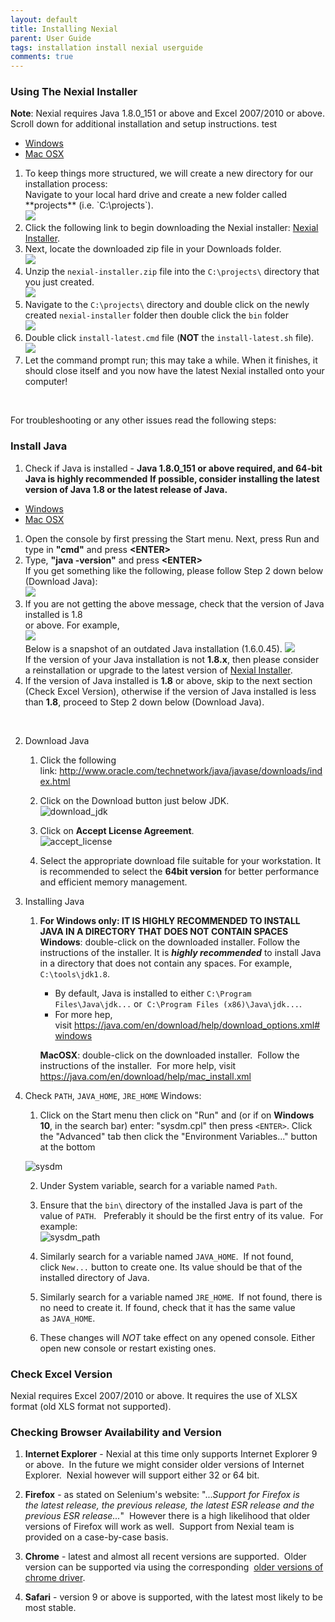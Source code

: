 ```yaml
---
layout: default
title: Installing Nexial
parent: User Guide
tags: installation install nexial userguide
comments: true
---
```


### Using The Nexial Installer
**Note**: Nexial requires Java 1.8.0_151 or above and Excel 2007/2010 or above. Scroll down for additional installation 
and setup instructions. test

<div class="tabs">
    <ul class="tab-links">
        <li class="active"><a href="#tab1">Windows</a></li>
        <li><a href="#tab2">Mac OSX</a></li>
    </ul>
    <div class="tab-content">
        <div id="tab1" class="tab active">
        <ol>
            <li>
                To keep things more structured, we will create a new directory for our installation process: <br/> 
                Navigate to your local hard drive and create a new folder called **projects** (i.e. `C:\projects`).
                <br/>
                <img src="image/Installer_01.png"/>
            </li>
            <li>
                Click the following link to begin downloading the Nexial installer: 
                <a href="https://github.com/nexiality/nexial-installer/releases/download/nexial-installer-v1.4.2/nexial-installer-1.4.2.zip" class="external-link" target="_nexial_link">Nexial Installer</a>.
            </li>            
            <li>
                Next, locate the downloaded zip file in your Downloads folder.
                <br/>
                <img src="image/Installer_02.png"/>
            </li>            
            <li>
                Unzip the <code>nexial-installer.zip</code> file into the <code>C:\projects\</code> directory that you 
                just created.
                <br/>
                <img src="image/Installer_03.gif"/>
            </li>            
            <li>
                Navigate to the <code>C:\projects\</code> directory and double click on the newly created 
                <code>nexial-installer</code> folder then double click the <code>bin</code> folder
                <br/>
                <img src="image/Installer_04.gif"/>
            </li>            
            <li>
                Double click <code>install-latest.cmd</code> file (<b>NOT</b> the <code>install-latest.sh</code> file).
                <br/>
                <img src="image/Installer_05.png"/>
            </li>            
            <li>
                Let the command prompt run; this may take a while. When it finishes, it should close itself and you 
                now have the latest Nexial installed onto your computer!
            </li>
        </ol>
        </div>
        <div id="tab2" class="tab" style= "Display:none;">
        <ol>
            <li>
            </li>
        </ol>
        </div>
    </div>
</div>
<br/>

For troubleshooting or any other issues read the following steps:

### Install Java

1. Check if Java is installed - **Java 1.8.0_151 or above required, and 64-bit Java is highly recommended**
   **If possible, consider installing the latest version of Java 1.8 or the latest release of Java.**<br/>
   
<div class="tabs">
    <ul class="tab-links">
        <li class="active"><a href="#tab3">Windows</a></li>
        <li><a href="#tab4">Mac OSX</a></li>
    </ul>
    <div class="tab-content">
        <div id="tab3" class="tab active">
        <ol>
            <li>
			   Open the console by first pressing the Start menu. Next, press Run and type in <b>"cmd"</b> and press <b>&lt;ENTER&gt;</b><br/>
            </li>
			<li>
			Type, <b>"java -version"</b> and press <b>&lt;ENTER&gt;</b><br/>
			If you get something like the following, please follow Step 2 down below (Download Java):<br/>
            <img src="image/InstallingNexial_01.png"/>
			</li>
			<li>
			If you are not getting the above message, check that the version of Java installed is 1.8<br/>
			or above. For example,<br/>
			<img src="image/InstallingNexial_02.png"/><br/>
			Below is a snapshot of an outdated Java installation (1.6.0.45).
			<img src="image/InstallingNexial_02a.png"/><br/>
			If the version of your Java installation
			is not <b>1.8.x</b>, then please consider a reinstallation or upgrade to the latest version of 
			<a href="http://www.oracle.com/technetwork/java/javase/downloads/jdk8-downloads-2133151.html" class="external-link" target="_nexial_link">Nexial Installer</a>.<br/>
			</li>
			<li>
			If the version of Java installed is <b>1.8</b> or above, skip to the next section (Check Excel Version), otherwise if the 
      version of Java installed is less than <b>1.8</b>, proceed to Step 2 down below (Download Java).
			</li>
        </ol>
        </div>
        <div id="tab4" class="tab" style= "Display:none;">
        <ol>
            <li>
			   Open the Terminal app, or open Spotlight (CMD-Space) and then type, <b>"terminal"</b> and press <b>&lt;ENTER&gt;</b><br/>
            </li>
			<li>
			Type, <b>"java -version"</b> and press <b>&lt;ENTER&gt;</b><br/>
			If you get something like the following, please follow Step 2 down below (Download Java):<br/>
            <img src="image/InstallingNexial_01.png"/>
			</li>
			<li>
			If you are not getting the above message, check that the version of Java installed is 1.8<br/>
			or above. For example,<br/>
			<img src="image/InstallingNexial_02.png"/><br/>
			Below is a snapshot of an outdated Java installation (1.6.0.45).
			<img src="image/InstallingNexial_02a.png"/><br/>
			If the version of your Java installation
			is not <b>1.8.x</b>, then please consider a reinstallation or upgrade to the latest version of 
			<a href="http://www.oracle.com/technetwork/java/javase/downloads/jdk8-downloads-2133151.html" class="external-link" target="_nexial_link">Nexial Installer</a>.<br/>
			</li>
			<li>
			If the version of Java installed is <b>1.8</b> or above, skip to the next section (Check Excel Version), otherwise if the 
      version of Java installed is less than <b>1.8</b>, proceed to Step 2 down below (Download Java).
			</li>
        </ol>
        </div>
    </div>
</div>
<br/>

2. Download Java

   1. Click the following link: <a href="http://www.oracle.com/technetwork/java/javase/downloads/index.html" class="external-link" target="_nexial_link">http://www.oracle.com/technetwork/java/javase/downloads/index.html</a>
   
   2. Click on the Download button just below JDK.<br/>
      ![download_jdk](image/InstallingNexial_03.png)
   
   3. Click on **Accept License Agreement**.<br/>
      ![accept_license](image/InstallingNexial_04.png)
   
   4. Select the appropriate download file suitable for your workstation. It is recommended to select the **64bit version**
      for better performance and efficient memory management.

3. Installing Java
   
   1. **For Windows only: IT IS HIGHLY RECOMMENDED TO INSTALL JAVA IN A DIRECTORY THAT DOES NOT CONTAIN SPACES**
      **Windows**: double-click on the downloaded installer. Follow the instructions of the installer. It is
      _**highly recommended**_ to install Java in a directory that does not contain any spaces. For example, 
      `C:\tools\jdk1.8`.  
       
      - By default, Java is installed to either `C:\Program Files\Java\jdk...` or 
        `C:\Program Files (x86)\Java\jdk...`.   
      - For more hep, visit <a href="https://java.com/en/download/help/download_options.xml#windows" class="external-link" target="_nexial_link">https://java.com/en/download/help/download_options.xml#windows</a>
       
      **MacOSX**: double-click on the downloaded installer.  Follow the instructions of the installer.  For more help, 
      visit 
      <a href="https://java.com/en/download/help/mac_install.xml" class="external-link" target="_nexial_link">https://java.com/en/download/help/mac_install.xml</a>

4. Check `PATH`, `JAVA_HOME`, `JRE_HOME`
   Windows:
   
   1. Click on the Start menu then click on "Run" and (or if on **Windows 10**, in the search bar) enter: "sysdm.cpl" then press `<ENTER>`. Click the "Advanced" tab then click the "Environment Variables..." button at the bottom <br/>
   
   ![sysdm](image/InstallingNexial_05.png) 
   
   2. Under System variable, search for a variable named `Path`.
   
   3. Ensure that the `bin\` directory of the installed Java is part of the value of `PATH`.  
      Preferably it should be the first entry of its value.  For example:<br/>
      ![sysdm_path](image/InstallingNexial_06.png) 
   
   4. Similarly search for a variable named `JAVA_HOME`.  If not found, click `New...` button to create one. Its value 
      should be that of the installed directory of Java.
   
   5. Similarly search for a variable named `JRE_HOME`.  If not found, there is no need to create it. If found, check 
      that it has the same value as `JAVA_HOME`.
   
   6. These changes will *NOT* take effect on any opened console. Either open new console or restart existing ones.


### Check Excel Version
Nexial requires Excel 2007/2010 or above. It requires the use of XLSX format (old XLS format not supported).


### Checking Browser Availability and Version
1. **Internet Explorer** - Nexial at this time only supports Internet Explorer 9 or above.  In the future we might 
   consider older versions of Internet Explorer.  Nexial however will support either 32 or 64 bit.

2. **Firefox** - as stated on Selenium's website: "..._Support for Firefox is the latest release, the previous 
   release, the latest ESR release and the previous ESR release..._"  However there is a high likelihood that older 
   versions of Firefox will work as well.  Support from Nexial team is provided on a case-by-case basis.

3. **Chrome** - latest and almost all recent versions are supported.  Older version can be supported via using the 
   corresponding 
   <a href="https://sites.google.com/a/chromium.org/chromedriver/downloads" class="external-link" target="_nexial_link">older versions of chrome driver</a>.

4. **Safari** \- version 9 or above is supported, with the latest most likely to be most stable.
